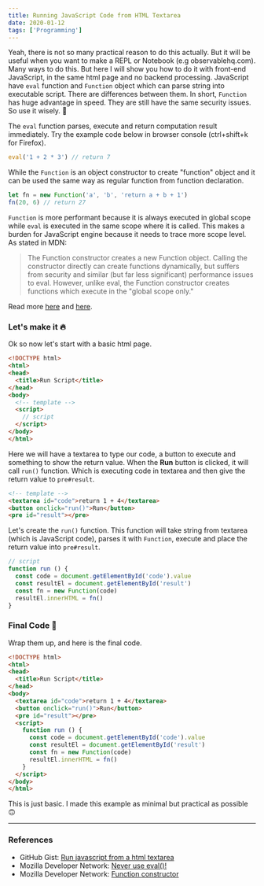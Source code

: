 ```yaml
---
title: Running JavaScript Code from HTML Textarea
date: 2020-01-12
tags: ['Programming']
---
```


Yeah, there is not so many practical reason to do this actually. But it will be
useful when you want to make a REPL or Notebook (e.g observablehq.com). Many
ways to do this. But here I will show you how to do it with front-end
JavaScript, in the same html page and no backend processing. JavaScript have
`eval` function and `Function` object which can parse string into executable
script. There are differences between them. In short, `Function` has huge
advantage in speed. They are still have the same security issues. So use it
wisely. 🙂

The `eval` function parses, execute and return computation result immediately.
Try the example code below in browser console (ctrl+shift+k for Firefox).

```js
eval('1 + 2 * 3') // return 7
```

While the `Function` is an object constructor to create "function" object and
it can be used the same way as regular function from function declaration.

```js
let fn = new Function('a', 'b', 'return a + b + 1')
fn(20, 6) // return 27
```

`Function` is more performant because it is always executed in global scope
while `eval` is executed in the same scope where it is called. This makes a
burden for JavaScript engine because it needs to trace more scope level. As
stated in MDN:

> The Function constructor creates a new Function object. Calling the
  constructor directly can create functions dynamically, but suffers from
  security and similar (but far less significant) performance issues to eval.
  However, unlike eval, the Function constructor creates functions which execute
  in the "global scope only."

Read more [here](https://developer.mozilla.org/en-US/docs/Web/JavaScript/Reference/Global_Objects/eval)
and [here](https://developer.mozilla.org/en-US/docs/Web/JavaScript/Reference/Global_Objects/Function).

### Let's make it 🔥

Ok so now let's start with a basic html page.

```html
<!DOCTYPE html>
<html>
<head>
  <title>Run Script</title>
</head>
<body>
  <!-- template -->
  <script>
    // script
  </script>
</body>
</html>
```

Here we will have a textarea to type our code, a button to execute and something
to show the return value. When the **Run** button is clicked, it will call
`run()` function. Which is executing code in textarea and then give the return
value to `pre#result`.

```html
<!-- template -->
<textarea id="code">return 1 + 4</textarea>
<button onclick="run()">Run</button>
<pre id="result"></pre>
```

Let's create the `run()` function. This function will take string from textarea
(which is JavaScript code), parses it with `Function`, execute and place the
return value into `pre#result`.

```js
// script
function run () {
  const code = document.getElementById('code').value
  const resultEl = document.getElementById('result')
  const fn = new Function(code)
  resultEl.innerHTML = fn()
}
```

### Final Code 🚢

Wrap them up, and here is the final code.

```html
<!DOCTYPE html>
<html>
<head>
  <title>Run Script</title>
</head>
<body>
  <textarea id="code">return 1 + 4</textarea>
  <button onclick="run()">Run</button>
  <pre id="result"></pre>
  <script>
    function run () {
      const code = document.getElementById('code').value
      const resultEl = document.getElementById('result')
      const fn = new Function(code)
      resultEl.innerHTML = fn()
    }
  </script>
</body>
</html>
```

This is just basic. I made this example as minimal but practical as possible 🙃

---

### References

* GitHub Gist: [Run javascript from a html textarea](https://gist.github.com/Arsfiqball/8b5eb59111aee7aa9e01ffe7d3046b19#file-run-script-html)
* Mozilla Developer Network: [Never use eval()!](https://developer.mozilla.org/en-US/docs/Web/JavaScript/Reference/Global_Objects/eval#Never_use_eval!)
* Mozilla Developer Network: [Function constructor](https://developer.mozilla.org/en-US/docs/Web/JavaScript/Reference/Global_Objects/Function)
